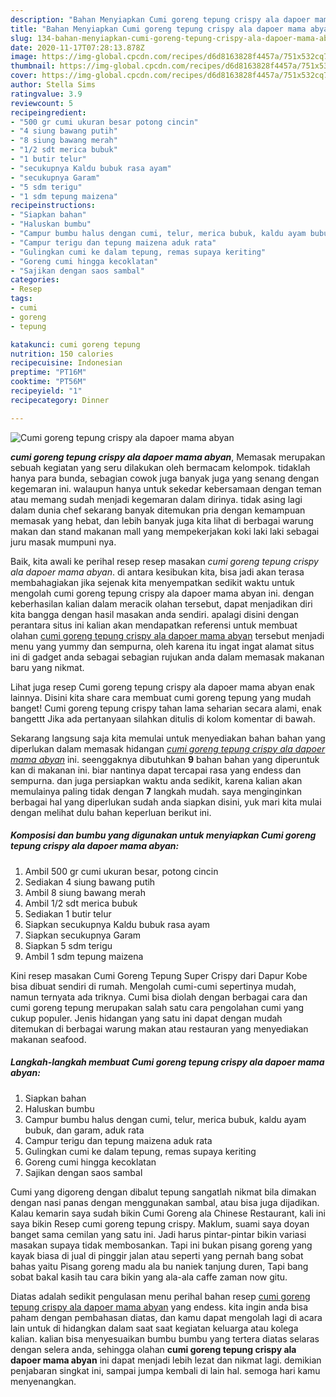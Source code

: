 ```yaml
---
description: "Bahan Menyiapkan Cumi goreng tepung crispy ala dapoer mama abyan Lezat"
title: "Bahan Menyiapkan Cumi goreng tepung crispy ala dapoer mama abyan Lezat"
slug: 134-bahan-menyiapkan-cumi-goreng-tepung-crispy-ala-dapoer-mama-abyan-lezat
date: 2020-11-17T07:28:13.878Z
image: https://img-global.cpcdn.com/recipes/d6d8163828f4457a/751x532cq70/cumi-goreng-tepung-crispy-ala-dapoer-mama-abyan-foto-resep-utama.jpg
thumbnail: https://img-global.cpcdn.com/recipes/d6d8163828f4457a/751x532cq70/cumi-goreng-tepung-crispy-ala-dapoer-mama-abyan-foto-resep-utama.jpg
cover: https://img-global.cpcdn.com/recipes/d6d8163828f4457a/751x532cq70/cumi-goreng-tepung-crispy-ala-dapoer-mama-abyan-foto-resep-utama.jpg
author: Stella Sims
ratingvalue: 3.9
reviewcount: 5
recipeingredient:
- "500 gr cumi ukuran besar potong cincin"
- "4 siung bawang putih"
- "8 siung bawang merah"
- "1/2 sdt merica bubuk"
- "1 butir telur"
- "secukupnya Kaldu bubuk rasa ayam"
- "secukupnya Garam"
- "5 sdm terigu"
- "1 sdm tepung maizena"
recipeinstructions:
- "Siapkan bahan"
- "Haluskan bumbu"
- "Campur bumbu halus dengan cumi, telur, merica bubuk, kaldu ayam bubuk, dan garam, aduk rata"
- "Campur terigu dan tepung maizena aduk rata"
- "Gulingkan cumi ke dalam tepung, remas supaya keriting"
- "Goreng cumi hingga kecoklatan"
- "Sajikan dengan saos sambal"
categories:
- Resep
tags:
- cumi
- goreng
- tepung

katakunci: cumi goreng tepung 
nutrition: 150 calories
recipecuisine: Indonesian
preptime: "PT16M"
cooktime: "PT56M"
recipeyield: "1"
recipecategory: Dinner

---
```



![Cumi goreng tepung crispy ala dapoer mama abyan](https://img-global.cpcdn.com/recipes/d6d8163828f4457a/751x532cq70/cumi-goreng-tepung-crispy-ala-dapoer-mama-abyan-foto-resep-utama.jpg)

<b><i>cumi goreng tepung crispy ala dapoer mama abyan</i></b>, Memasak merupakan sebuah kegiatan yang seru dilakukan oleh bermacam kelompok. tidaklah hanya para bunda, sebagian cowok juga banyak juga yang senang dengan kegemaran ini. walaupun hanya untuk sekedar kebersamaan dengan teman atau memang sudah menjadi kegemaran dalam dirinya. tidak asing lagi dalam dunia chef sekarang banyak ditemukan pria dengan kemampuan memasak yang hebat, dan lebih banyak juga kita lihat di berbagai warung makan dan stand makanan mall yang mempekerjakan koki laki laki sebagai juru masak mumpuni nya.

Baik, kita awali ke perihal resep resep masakan <i>cumi goreng tepung crispy ala dapoer mama abyan</i>. di antara kesibukan kita, bisa jadi akan terasa membahagiakan jika sejenak kita menyempatkan sedikit waktu untuk mengolah cumi goreng tepung crispy ala dapoer mama abyan ini. dengan keberhasilan kalian dalam meracik olahan tersebut, dapat menjadikan diri kita bangga dengan hasil masakan anda sendiri. apalagi disini dengan perantara situs ini kalian akan mendapatkan referensi untuk membuat olahan <u>cumi goreng tepung crispy ala dapoer mama abyan</u> tersebut menjadi menu yang yummy dan sempurna, oleh karena itu ingat ingat alamat situs ini di gadget anda sebagai sebagian rujukan anda dalam memasak makanan baru yang nikmat.

Lihat juga resep Cumi goreng tepung crispy ala dapoer mama abyan enak lainnya. Disini kita share cara membuat cumi goreng tepung yang mudah banget! Cumi goreng tepung crispy tahan lama seharian secara alami, enak bangettt Jika ada pertanyaan silahkan ditulis di kolom komentar di bawah.


Sekarang langsung saja kita memulai untuk menyediakan bahan bahan yang diperlukan dalam memasak hidangan <u><i>cumi goreng tepung crispy ala dapoer mama abyan</i></u> ini. seenggaknya dibutuhkan <b>9</b> bahan bahan yang diperuntuk kan di makanan ini. biar nantinya dapat tercapai rasa yang endess dan sempurna. dan juga persiapkan waktu anda sedikit, karena kalian akan memulainya paling tidak dengan <b>7</b> langkah mudah. saya menginginkan berbagai hal yang diperlukan sudah anda siapkan disini, yuk mari kita mulai dengan melihat dulu bahan keperluan berikut ini.

<!--inarticleads1-->

##### Komposisi dan bumbu yang digunakan untuk menyiapkan Cumi goreng tepung crispy ala dapoer mama abyan:

1. Ambil 500 gr cumi ukuran besar, potong cincin
1. Sediakan 4 siung bawang putih
1. Ambil 8 siung bawang merah
1. Ambil 1/2 sdt merica bubuk
1. Sediakan 1 butir telur
1. Siapkan secukupnya Kaldu bubuk rasa ayam
1. Siapkan secukupnya Garam
1. Siapkan 5 sdm terigu
1. Ambil 1 sdm tepung maizena


Kini resep masakan Cumi Goreng Tepung Super Crispy dari Dapur Kobe bisa dibuat sendiri di rumah. Mengolah cumi-cumi sepertinya mudah, namun ternyata ada triknya. Cumi bisa diolah dengan berbagai cara dan cumi goreng tepung merupakan salah satu cara pengolahan cumi yang cukup populer. Jenis hidangan yang satu ini dapat dengan mudah ditemukan di berbagai warung makan atau restauran yang menyediakan makanan seafood. 

<!--inarticleads2-->

##### Langkah-langkah membuat Cumi goreng tepung crispy ala dapoer mama abyan:

1. Siapkan bahan
1. Haluskan bumbu
1. Campur bumbu halus dengan cumi, telur, merica bubuk, kaldu ayam bubuk, dan garam, aduk rata
1. Campur terigu dan tepung maizena aduk rata
1. Gulingkan cumi ke dalam tepung, remas supaya keriting
1. Goreng cumi hingga kecoklatan
1. Sajikan dengan saos sambal


Cumi yang digoreng dengan dibalut tepung sangatlah nikmat bila dimakan dengan nasi panas dengan menggunakan sambal, atau bisa juga dijadikan. Kalau kemarin saya sudah bikin Cumi Goreng ala Chinese Restaurant, kali ini saya bikin Resep cumi goreng tepung crispy. Maklum, suami saya doyan banget sama cemilan yang satu ini. Jadi harus pintar-pintar bikin variasi masakan supaya tidak membosankan. Tapi ini bukan pisang goreng yang kayak biasa di jual di pinggir jalan atau seperti yang pernah bang sobat bahas yaitu Pisang goreng madu ala bu naniek tanjung duren, Tapi bang sobat bakal kasih tau cara bikin yang ala-ala caffe zaman now gitu. 

Diatas adalah sedikit pengulasan menu perihal bahan resep <u>cumi goreng tepung crispy ala dapoer mama abyan</u> yang endess. kita ingin anda bisa paham dengan pembahasan diatas, dan kamu dapat mengolah lagi di acara lain untuk di hidangkan dalam saat saat kegiatan keluarga atau kolega kalian. kalian bisa menyesuaikan bumbu bumbu yang tertera diatas selaras dengan selera anda, sehingga olahan <b>cumi goreng tepung crispy ala dapoer mama abyan</b> ini dapat menjadi lebih lezat dan nikmat lagi. demikian penjabaran singkat ini, sampai jumpa kembali di lain hal. semoga hari kamu menyenangkan.
